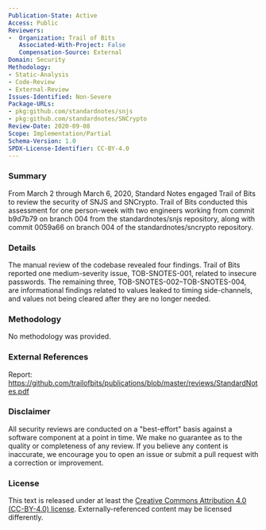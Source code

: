 ```yaml
---
Publication-State: Active
Access: Public
Reviewers:
-  Organization: Trail of Bits
   Associated-With-Project: False
   Compensation-Source: External
Domain: Security
Methodology:
- Static-Analysis
- Code-Review
- External-Review
Issues-Identified: Non-Severe
Package-URLs:
- pkg:github.com/standardnotes/snjs
- pkg:github.com/standardnotes/SNCrypto
Review-Date: 2020-09-08
Scope: Implementation/Partial
Schema-Version: 1.0
SPDX-License-Identifier: CC-BY-4.0
---
```


### Summary

From March 2 through March 6, 2020, Standard Notes engaged Trail of Bits to review the security of SNJS and SNCrypto. Trail of Bits conducted this assessment for one person-week with two engineers working from commit b9d7b79 on branch 004 from the standardnotes/snjs repository, along with commit 0059a66 on branch 004 of the standardnotes/sncrypto repository.

### Details

The manual review of the codebase revealed four findings. Trail of Bits reported one medium-severity issue, TOB-SNOTES-001, related to insecure passwords. The remaining three, TOB-SNOTES-002–TOB-SNOTES-004, are informational findings related to values leaked to timing side-channels, and values not being cleared after they are no longer needed.

### Methodology

No methodology was provided.

### External References

Report: https://github.com/trailofbits/publications/blob/master/reviews/StandardNotes.pdf

### Disclaimer

All security reviews are conducted on a "best-effort" basis against a software
component at a point in time. We make no guarantee as to the quality or completeness
of any review. If you believe any content is inaccurate, we encourage you to open
an issue or submit a pull request with a correction or improvement.

### License

This text is released under at least the
[Creative Commons Attribution 4.0 (CC-BY-4.0) license](https://creativecommons.org/licenses/by/4.0/legalcode.txt).
Externally-referenced content may be licensed differently.
